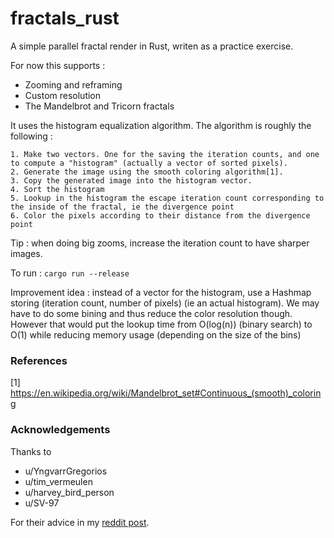 # fractals_rust
A simple parallel fractal render in Rust, writen as a practice exercise.

For now this supports :
- Zooming and reframing
- Custom resolution
- The Mandelbrot and Tricorn fractals

It uses the histogram equalization algorithm.
The algorithm is roughly the following :

```
1. Make two vectors. One for the saving the iteration counts, and one to compute a "histogram" (actually a vector of sorted pixels).
2. Generate the image using the smooth coloring algorithm[1].
3. Copy the generated image into the histogram vector.
4. Sort the histogram
5. Lookup in the histogram the escape iteration count corresponding to the inside of the fractal, ie the divergence point
6. Color the pixels according to their distance from the divergence point
```

Tip : when doing big zooms, increase the iteration count to have sharper images.

To run : `cargo run --release`

Improvement idea : instead of a vector for the histogram, use a Hashmap storing (iteration count, number of pixels) (ie an actual histogram). We may have to do some bining and thus reduce the color resolution though. However that would put the lookup time from O(log(n)) (binary search) to O(1) while reducing memory usage (depending on the size of the bins)

### References
[1] https://en.wikipedia.org/wiki/Mandelbrot_set#Continuous_(smooth)_coloring

### Acknowledgements
Thanks to 

- u/YngvarrGregorios
- u/tim_vermeulen
- u/harvey_bird_person
- u/SV-97

For their advice in my [reddit post](https://www.reddit.com/r/rust/comments/cncd2v/my_first_rust_project_a_parallel_fractal_renderer/).
